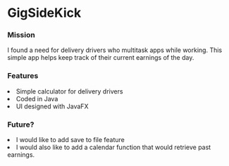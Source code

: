 # GigSideKick
<h3>Mission</h3>
<p>I found a need for delivery drivers who multitask apps while working. This simple app helps keep track of their current earnings of the day.</p>
<h3>Features</h3>
<li>Simple calculator for delivery drivers</li>
<li>Coded in Java</li>
<li>UI designed with JavaFX</li>
<h3>Future?</h3>
<li>I would like to add save to file feature</li>
<li>I would also like to add a calendar function that would retrieve past earnings.</li>
